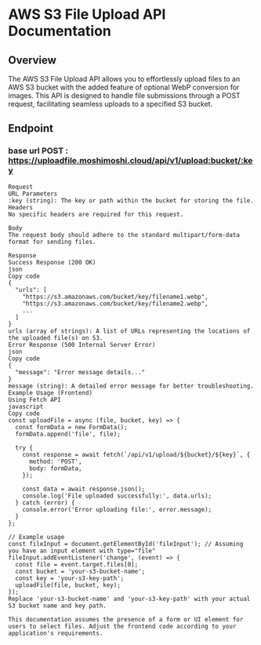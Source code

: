 # AWS S3 File Upload API Documentation

## Overview

The AWS S3 File Upload API allows you to effortlessly upload files to an AWS S3 bucket with the added feature of optional WebP conversion for images. This API is designed to handle file submissions through a POST request, facilitating seamless uploads to a specified S3 bucket.

## Endpoint
###  base url POST : https://uploadfile.moshimoshi.cloud/api/v1/upload:bucket/:key
```plaintext
Request
URL Parameters
:key (string): The key or path within the bucket for storing the file.
Headers
No specific headers are required for this request.

Body
The request body should adhere to the standard multipart/form-data format for sending files.

Response
Success Response (200 OK)
json
Copy code
{
  "urls": [
    "https://s3.amazonaws.com/bucket/key/filename1.webp",
    "https://s3.amazonaws.com/bucket/key/filename2.webp",
    ...
  ]
}
urls (array of strings): A list of URLs representing the locations of the uploaded file(s) on S3.
Error Response (500 Internal Server Error)
json
Copy code
{
  "message": "Error message details..."
}
message (string): A detailed error message for better troubleshooting.
Example Usage (Frontend)
Using Fetch API
javascript
Copy code
const uploadFile = async (file, bucket, key) => {
  const formData = new FormData();
  formData.append('file', file);

  try {
    const response = await fetch(`/api/v1/upload/${bucket}/${key}`, {
      method: 'POST',
      body: formData,
    });

    const data = await response.json();
    console.log('File uploaded successfully:', data.urls);
  } catch (error) {
    console.error('Error uploading file:', error.message);
  }
};

// Example usage
const fileInput = document.getElementById('fileInput'); // Assuming you have an input element with type="file"
fileInput.addEventListener('change', (event) => {
  const file = event.target.files[0];
  const bucket = 'your-s3-bucket-name';
  const key = 'your-s3-key-path';
  uploadFile(file, bucket, key);
});
Replace 'your-s3-bucket-name' and 'your-s3-key-path' with your actual S3 bucket name and key path.

This documentation assumes the presence of a form or UI element for users to select files. Adjust the frontend code according to your application's requirements.
